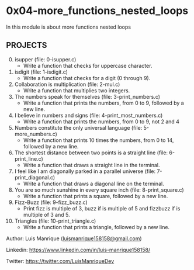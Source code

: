 # 0x04-more_functions_nested_loops
In this module is about more functions nested loops
## PROJECTS
0. isupper (file: 0-isupper.c)
	- Write a function that checks for uppercase character.
1. isdigit (file: 1-isdigit.c)
	- Write a function that checks for a digit (0 through 9).
2. Collaboration is multiplication (file: 2-mul.c)
	- Write a function that multiplies two integers.
3. The numbers speak for themselves (file: 3-print_numbers.c)
	- Write a function that prints the numbers, from 0 to 9, followed by a new line.
4. I believe in numbers and signs (file: 4-print_most_numbers.c)
	- Write a function that prints the numbers, from 0 to 9, not 2 and 4
5. Numbers constitute the only universal language (file: 5-more_numbers.c)
	- Write a function that prints 10 times the numbers, from 0 to 14, followed by a new line.
6. The shortest distance between two points is a straight line (file: 6-print_line.c)
	- Write a function that draws a straight line in the terminal.
7. I feel like I am diagonally parked in a parallel universe (file: 7-print_diagonal.c)
	- Write a function that draws a diagonal line on the terminal.
8. You are so much sunshine in every square inch (file: 8-print_square.c)
	- Write a function that prints a square, followed by a new line.
9. Fizz-Buzz (file: 9-fizz_buzz.c)
	- Print fizz is multiple of 3, buzz if is multiple of 5 and fizzbuzz if is multiple of 3 and 5.
10. Triangles (file: 10-print_triangle.c)
	- Write a function that prints a triangle, followed by a new line.

Author: Luis Manrique (luismanrique158158@gmail.com)

Linkedin: https://www.linkedin.com/in/luis-manrique158158/

Twitter: https://twitter.com/LuisManriqueDev
